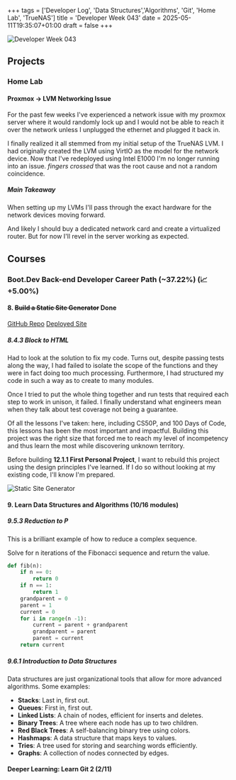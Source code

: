 +++
tags = ['Developer Log', 'Data Structures','Algorithms', 'Git', 'Home Lab', 'TrueNAS']
title = 'Developer Week 043'
date = 2025-05-11T19:35:07+01:00
draft = false
+++

![Developer Week 043](https://pbrazeale.github.io/images/devweek043.jpg)

## Projects

### Home Lab

#### Proxmox -> LVM Networking Issue

For the past few weeks I've experienced a network issue with my proxmox server where it would randomly lock up and I would not be able to reach it over the network unless I unplugged the ethernet and plugged it back in.

I finally realized it all stemmed from my initial setup of the TrueNAS LVM. I had originally created the LVM using VirtIO as the model for the network device. Now that I've redeployed using Intel E1000 I'm no longer running into an issue. _fingers crossed_ that was the root cause and not a random coincidence.

##### Main Takeaway

When setting up my LVMs I'll pass through the exact hardware for the network devices moving forward.

And likely I should buy a dedicated network card and create a virtualized router. But for now I'll revel in the server working as expected.

## Courses

### Boot.Dev Back-end Developer Career Path (~37.22%) (📈 +5.00%)

#### 8. ~~Build a Static Site Generator~~ Done

[GitHub Repo](https://github.com/pbrazeale/static_site_gen)
[Deployed Site](https://pbrazeale.github.io/static_site_gen/)

##### 8.4.3 Block to HTML

Had to look at the solution to fix my code. Turns out, despite passing tests along the way, I had failed to isolate the scope of the functions and they were in fact doing too much processing. Furthermore, I had structured my code in such a way as to create to many modules.

Once I tried to put the whole thing together and run tests that required each step to work in unison, it failed. I finally understand what engineers mean when they talk about test coverage not being a guarantee.

Of all the lessons I've taken: here, including CS50P, and 100 Days of Code, this lessons has been the most important and impactful. Building this project was the right size that forced me to reach my level of incompetency and thus learn the most while discovering unknown territory.

Before building **12.1.1 First Personal Project**, I want to rebuild this project using the design principles I've learned. If I do so without looking at my existing code, I'll know I'm prepared.

![Static Site Generator](https://qvault-webapp-dynamic-assets.storage.googleapis.com/certificates/2d94e45a-510d-487f-b6e6-0e3312c76016.jpeg?1746495792872)

#### 9. Learn Data Structures and Algorithms (10/16 modules)

##### 9.5.3 Reduction to P

This is a brilliant example of how to reduce a complex sequence.

Solve for n iterations of the Fibonacci sequence and return the value.

```python
def fib(n):
    if n == 0:
        return 0
    if n == 1:
        return 1
    grandparent = 0
    parent = 1
    current = 0
    for i in range(n -1):
        current = parent + grandparent
        grandparent = parent
        parent = current
    return current
```

##### 9.6.1 Introduction to Data Structures

Data structures are just organizational tools that allow for more advanced algorithms. Some examples:

- **Stacks**: Last in, first out.
- **Queues**: First in, first out.
- **Linked Lists**: A chain of nodes, efficient for inserts and deletes.
- **Binary Trees**: A tree where each node has up to two children.
- **Red Black Trees**: A self-balancing binary tree using colors.
- **Hashmaps**: A data structure that maps keys to values.
- **Tries**: A tree used for storing and searching words efficiently.
- **Graphs**: A collection of nodes connected by edges.

#### Deeper Learning: Learn Git 2 (2/11)

